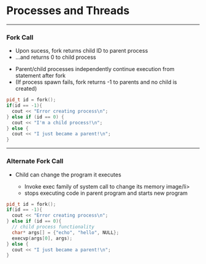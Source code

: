 # Processes and Threads
---
### Fork Call
<ul>
  <li>Upon sucess, fork returns child ID to parent process</li>
  <li>...and returns 0 to child process</li>
</ul>

<ul>
  <li>Parent/child processes independently continue execution from statement after fork</li>
  <li>(If process spawn fails, fork returns -1 to parents and no child is created)</li>
</ul>

```c++
pid_t id = fork();
if(id == -1){
  cout << "Error creating process\n";
} else if (id == 0) {
  cout << "I'm a child process!\n";
} else {
  cout << "I just became a parent!\n";
}
```
---
### Alternate Fork Call

<ul>
  <li>Child can change the program it executes</li>
   <ul>
      <li>Invoke exec family of system call to change its memory image/li>
      <li>stops executing code in parent program and starts new program</li>
   </ul>
</ul>

```c++
pid_t id = fork();
if(id == -1){
  cout << "Error creating process\n";
} else if (id == 0){
  // child process functionality
  char* args[] = {"echo", "hello", NULL};
  execvp(args[0], args);
} else {
  cout << "I just became a parent!\n";
}
```
